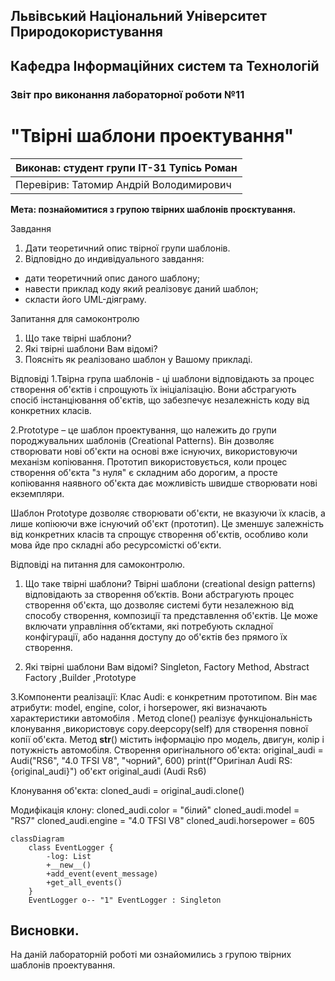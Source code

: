 ## Львівський Національний Університет Природокористування
## Кафедра Інформаційних систем та Технологій



### Звіт про виконання лабораторної роботи №11
# "Твірні шаблони проектування"



| Виконав: студент групи ІТ-31 Тупісь Роман |
|----------------------------------------------------|
| Перевірив: Татомир Андрій Володимирович            |




**Мета: познайомитися з групою твірних шаблонів проєктування.**


Завдання

1. Дати теоретичний опис твірної групи шаблонів.
2. Відповідно до индивідуального завдання:
- дати теоретичний опис даного шаблону;
- навести приклад коду який реалізовує даний шаблон;
- скласти його UML-діяграму.

Запитання для самоконтролю
1. Що таке твірні шаблони?
2. Які твірні шаблони Вам відомі?
3. Поясніть як реалізовано шаблон у Вашому прикладі.

Відповіді
1.Твірна група шаблонів - ці шаблони відповідають за процес створення об'єктів і спрощують їх ініціалізацію. Вони абстрагують спосіб інстанціювання об'єктів, що забезпечує незалежність коду від конкретних класів.

2.Prototype – це шаблон проектування, що належить до групи породжувальних шаблонів (Creational Patterns). Він дозволяє створювати нові об'єкти на основі вже існуючих, використовуючи механізм копіювання. Прототип використовується, коли процес створення об'єкта "з нуля" є складним або дорогим, а просте копіювання наявного об'єкта дає можливість швидше створювати нові екземпляри.

Шаблон Prototype дозволяє створювати об'єкти, не вказуючи їх класів, а лише копіюючи вже існуючий об'єкт (прототип). Це зменшує залежність від конкретних класів та спрощує створення об'єктів, особливо коли мова йде про складні або ресурсомісткі об'єкти.

Відповіді на питання для самоконтролю.
1. Що таке твірні шаблони?
Твірні шаблони (creational design patterns) відповідають за створення об’єктів. Вони абстрагують процес створення об'єкта, що дозволяє системі бути незалежною від способу створення, композиції та представлення об'єктів. Це може включати управління об’єктами, які потребують складної конфігурації, або надання доступу до об'єктів без прямого їх створення.

2. Які твірні шаблони Вам відомі?
Singleton, Factory Method, Abstract Factory ,Builder ,Prototype

3.Компоненти реалізації:
Клас Audi: є конкретним прототипом. Він має атрибути: model, engine, color, і horsepower, які визначають характеристики автомобіля .
Метод clone() реалізує функціональність клонування ,використовує copy.deepcopy(self) для створення повної копії об'єкта. 
Метод __str__()  містить інформацію про модель, двигун, колір і потужність автомобіля. 
Створення оригінального об'єкта:
original_audi = Audi("RS6", "4.0 TFSI V8", "чорний", 600)
print(f"Оригінал Audi RS: {original_audi}")
об'єкт original_audi   (Audi Rs6)

Клонування об'єкта:
cloned_audi = original_audi.clone()

Модифікація клону:
cloned_audi.color = "білий"
cloned_audi.model = "RS7"
cloned_audi.engine = "4.0 TFSI V8"
cloned_audi.horsepower = 605

```mermaid
classDiagram
    class EventLogger {
        -log: List
        +__new__()
        +add_event(event_message)
        +get_all_events()
    }
    EventLogger o-- "1" EventLogger : Singleton

```
## Висновки. 
На даній лабораторній роботі ми ознайомились з групою твірних шаблонів проектування. 

